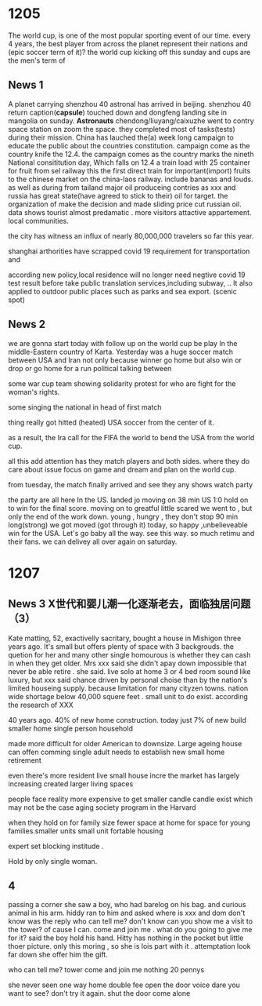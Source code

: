 # 1205
The world cup, is one of the most popular sporting event of our time.
every 4 years, the best player from across the planet represent their nations and (epic soccer term of it)?
the world cup kicking off this sunday and cups are the men's term of

## News 1
A planet carrying shenzhou 40 astronal has arrived in beijing.
shenzhou 40 return caption(**capsule**) touched down and dongfeng landing site in mangolia on sunday.
**Astronauts** chendong/liuyang/caixuzhe went to contry space station on zoom the space.
they completed most of tasks(tests) during their mission.
China has lauched the(a) week long campaign to educate the public about the countries constitution.
campaign come as the country knife the 12.4.
the campaign comes as the country marks the nineth National consititution day, Which falls on 12.4
a train load with 25 container for fruit from sel
railway
this the first direct train for important(import) fruits to the chinese market on the china-laos railway.
include bananas and louds. as well as during from tailand
major oil produceing contries as xxx and russia has great state(have agreed to stick to their) oil for target.
the organization of  make the decision and made sliding 
price cut russian oil.
data shows tourist almost predamatic . more visitors 
attactive  appartement.
local communities.

the city has witness an influx of nearly
80,000,000 travelers so far this year.

shanghai arthorities have scrapped covid 19 requirement
for transportation and 

according new policy,local residence will no longer need negtive covid 19 test result before 
take public translation services,including subway, ..
It also applied to outdoor public places 
such as parks and sea export. (scenic spot)

## News 2
we are gonna start today with follow up on the world cup be play In the middle-Eastern country of Karta.
Yesterday was a huge soccer match between USA and Iran
not only because winner go home 
but also win or drop or go home for a run
political talking between 

some war cup team 
showing solidarity protest for
who are fight for the woman's rights.

some 
singing the national 
in head of first match

thing really got hitted (heated)
USA soccer 
from the center of it.

as a result, the Ira call for the FIFA the world 
to bend the USA from the world cup.

all this add attention has they match players and both sides.
where they do care about issue focus on 
game and dream and plan  on the world cup.

from tuesday, the match finally arrived and see they any shows
watch party

the party are all here In the US. landed jo
moving on
38 min
US 1:0
hold on to win for the final score. moving on to 
greatful 
little scared we went to , but only
the end of the work down.
young , hungry , they don't stop 90 min long(strong) 
we got moved (got through it) today, so happy ,unbelieveable  win for the USA. Let's go baby all the way. 
see this way. so much retimu and their fans.
we can delivey all over again on saturday. 

# 1207
## News 3 X世代和婴儿潮一化逐渐老去，面临独居问题（3）
Kate matting, 52, exactivelly sacritary, bought a house in Mishigon three years ago.
It's small but offers plenty of space with 3 backgrouds.
the quetion for her and many other single homourous is whether they can cash in when they get older.
Mrs xxx said she didn't apay down
impossible that never be able retire . she said.
live solo at home 3 or 4  bed room sound like luxury, but xxx said 
chance driven by personal choise than by the nation's limited houseing supply.
because limitation for many cityzen towns. nation wide shortage 
below 40,000 squere feet . 
small unit to do exist. 
according the research of XXX

40 years ago. 40% of new home construction. today just
7% of new build smaller home 
single person household

made more difficult for older American to downsize.
Large ageing house can offen comming 
single adult needs to
establish new small home 
retirement

even there's more resident live small house incre  the market has largely increasing created larger living spaces

people face reality 
more expensive to get smaller candle 
candle exist which may not be the case 
aging society program in the Harvard

when they hold on for family size 
fewer space at home for space for
young families.smaller units 
small unit
fortable housing

expert 
set 
blocking institude .

Hold by only single woman.

## 4 

passing a corner she saw a boy, who had barelog on his bag.
and curious animal in his arm.
hiddy ran to him and asked
where is xxx and dom
don't know was the reply
who can tell me?
don't know
can you show me a visit to the tower?
of cause I can.
come and join me .
what do you going to give me for it?
said the boy hold his hand.
Hitty  has nothing in the pocket but little thoer  picture.
only this moring ,  so she is lois part with it .
attemptation look far down
she offer him the gift.


who can tell me?
tower
come and join me
nothing 
20 pennys

she never seen one
way home 
double fee
open the door
voice
dare you
want to see?
don't try it again.
shut the door
come alone



